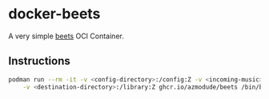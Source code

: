 # docker-beets

A very simple [beets](https://beets.io) OCI Container.

## Instructions

```sh
podman run --rm -it -v <config-directory>:/config:Z -v <incoming-music>:/incoming:Z \
    -v <destination-directory>:/library:Z ghcr.io/azmodude/beets /bin/bash
```
